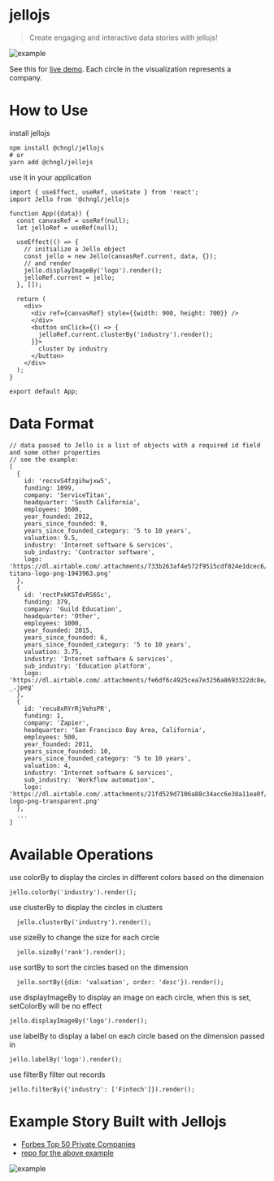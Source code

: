 # jellojs
> Create engaging and interactive data stories with jellojs!

![example](https://dl.airtable.com/.attachmentThumbnails/ed67b7e9d0bfb40f6365e13ad46f34c4/8a02ef07)


See this for [live demo](https://www.liuchang.dev/cloud50). Each circle in the visualization represents a company. 

# How to Use
install jellojs
```
npm install @chngl/jellojs
# or
yarn add @chngl/jellojs
```
use it in your application
```
import { useEffect, useRef, useState } from 'react';
import Jello from '@chngl/jellojs

function App({data}) {
  const canvasRef = useRef(null);
  let jelloRef = useRef(null);

  useEffect(() => {
    // initialize a Jello object
    const jello = new Jello(canvasRef.current, data, {});
    // and render
    jello.displayImageBy('logo').render();
    jelloRef.current = jello;
  }, []);

  return (
    <div>
      <div ref={canvasRef} style={{width: 900, height: 700}} />
      </div>
      <button onClick={() => {
        jelloRef.current.clusterBy('industry').render();
      }}>
        cluster by industry
      </button>
    </div>
  );
}

export default App;
```
# Data Format
```
// data passed to Jello is a list of objects with a required id field and some other properties 
// see the example:
[
  {
    id: 'recsvS4fzgihwjxw5',
    funding: 1099,
    company: 'ServiceTitan',
    headquarter: 'South California',
    employees: 1600,
    year_founded: 2012,
    years_since_founded: 9,
    years_since_founded_category: '5 to 10 years',
    valuation: 9.5,
    industry: 'Internet software & services',
    sub_industry: 'Contractor software',
    logo: 'https://dl.airtable.com/.attachments/733b263af4e572f9515cdf024e1dcec6/820b1151/pngkey.com-titans-logo-png-1943963.png'
  },
  {
    id: 'rectPxkKSTdvRS6Sc',
    funding: 379,
    company: 'Guild Education',
    headquarter: 'Other',
    employees: 1000,
    year_founded: 2015,
    years_since_founded: 6,
    years_since_founded_category: '5 to 10 years',
    valuation: 3.75,
    industry: 'Internet software & services',
    sub_industry: 'Education platform',
    logo: 'https://dl.airtable.com/.attachments/fe6df6c4925cea7e3256a8693322dc8e/eb2ec9cf/Gbi5ki-_.jpeg'
  },
  {
    id: 'recu8xRYrRjVehsPR',
    funding: 1,
    company: 'Zapier',
    headquarter: 'San Francisco Bay Area, California',
    employees: 500,
    year_founded: 2011,
    years_since_founded: 10,
    years_since_founded_category: '5 to 10 years',
    valuation: 4,
    industry: 'Internet software & services',
    sub_industry: 'Workflow automation',
    logo: 'https://dl.airtable.com/.attachments/21fd529d7106a88c34acc6e38a11ea0f/02b50013/zapier-logo-png-transparent.png'
  },
  ...
]
```

# Available Operations

use colorBy to display the circles in different colors based on the dimension
```
jello.colorBy('industry').render();
```

use clusterBy to display the circles in clusters
```
  jello.clusterBy('industry').render();
```

use sizeBy to change the size for each circle
```
  jello.sizeBy('rank').render();
```

use sortBy to sort the circles based on the dimension
```
  jello.sortBy({dim: 'valuation', order: 'desc'}).render();
```

use displayImageBy to display an image on each circle, when this is set, setColorBy will be no effect
```
jello.displayImageBy('logo').render();
```
  
 use labelBy to display a label on each circle based on the dimension passed in
```
jello.labelBy('logo').render();
```

 use filterBy filter out records 
```
jello.filterBy({'industry': ['Fintech']}).render();
```

# Example Story Built with Jellojs
- [Forbes Top 50 Private Companies](https://www.liuchang.dev/cloud50)
- [repo for the above example](https://github.com/chngl/me/blob/main/pages/cloud50.js)

![example](https://dl.airtable.com/.attachmentThumbnails/ed67b7e9d0bfb40f6365e13ad46f34c4/8a02ef07)
